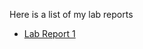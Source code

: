<head>
    <link rel="shortcut icon" type="image/x-icon" href="/favicon.ico?">
</head>

Here is a list of my lab reports

* [Lab Report 1](https://empire-penguin.github.io/lab-reports/lab-report-1-week-2.html)
